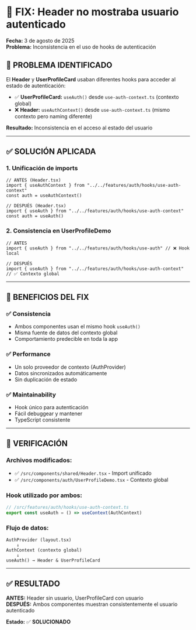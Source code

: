 # 🔧 FIX: Header no mostraba usuario autenticado

**Fecha:** 3 de agosto de 2025  
**Problema:** Inconsistencia en el uso de hooks de autenticación

## 🐛 **PROBLEMA IDENTIFICADO**

El **Header** y **UserProfileCard** usaban diferentes hooks para acceder al estado de autenticación:

- ✅ **UserProfileCard:** `useAuth()` desde `use-auth-context.ts` (contexto global)
- ❌ **Header:** `useAuthContext()` desde `use-auth-context.ts` (mismo contexto pero naming diferente)

**Resultado:** Inconsistencia en el acceso al estado del usuario

---

## ✅ **SOLUCIÓN APLICADA**

### **1. Unificación de imports**
```tsx
// ANTES (Header.tsx)
import { useAuthContext } from "../../features/auth/hooks/use-auth-context"
const auth = useAuthContext()

// DESPUÉS (Header.tsx) 
import { useAuth } from "../../features/auth/hooks/use-auth-context"
const auth = useAuth()
```

### **2. Consistencia en UserProfileDemo**
```tsx
// ANTES
import { useAuth } from "../../features/auth/hooks/use-auth" // ❌ Hook local

// DESPUÉS  
import { useAuth } from "../../features/auth/hooks/use-auth-context" // ✅ Contexto global
```

---

## 🎯 **BENEFICIOS DEL FIX**

### **✅ Consistencia**
- Ambos componentes usan el mismo hook `useAuth()`
- Misma fuente de datos del contexto global
- Comportamiento predecible en toda la app

### **✅ Performance**
- Un solo proveedor de contexto (AuthProvider)
- Datos sincronizados automáticamente
- Sin duplicación de estado

### **✅ Maintainability**
- Hook único para autenticación
- Fácil debuggear y mantener
- TypeScript consistente

---

## 🧪 **VERIFICACIÓN**

### **Archivos modificados:**
- ✅ `/src/components/shared/Header.tsx` - Import unificado
- ✅ `/src/components/auth/UserProfileDemo.tsx` - Contexto global

### **Hook utilizado por ambos:**
```typescript
// /src/features/auth/hooks/use-auth-context.ts
export const useAuth = () => useContext(AuthContext)
```

### **Flujo de datos:**
```
AuthProvider (layout.tsx)
    ↓ 
AuthContext (contexto global)
    ↓
useAuth() → Header & UserProfileCard
```

---

## ✅ **RESULTADO**

**ANTES:** Header sin usuario, UserProfileCard con usuario  
**DESPUÉS:** Ambos componentes muestran consistentemente el usuario autenticado

**Estado:** ✅ **SOLUCIONADO**
